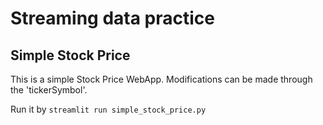 # Streaming data practice

## Simple Stock Price

This is a simple Stock Price WebApp. Modifications can be made through the 'tickerSymbol'.

Run it by `streamlit run simple_stock_price.py`

